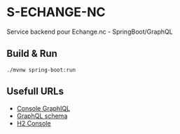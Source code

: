 # S-ECHANGE-NC

Service backend pour Echange.nc - SpringBoot/GraphQL

## Build & Run
```
./mvnw spring-boot:run
```

## Usefull URLs
- [Console GraphIQL](http://localhost:8080/graphiql)
- [GraphQL schema](http://localhost:8080/graphql/schema.json)
- [H2 Console](http://localhost:8080/h2-console)